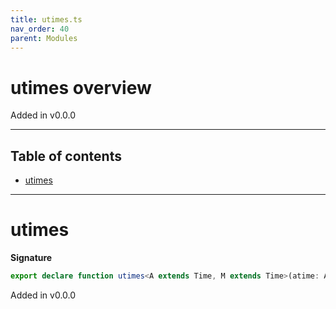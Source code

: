 ```yaml
---
title: utimes.ts
nav_order: 40
parent: Modules
---
```


# utimes overview

Added in v0.0.0

---

<h2 class="text-delta">Table of contents</h2>

- [utimes](#utimes)

---

# utimes

**Signature**

```ts
export declare function utimes<A extends Time, M extends Time>(atime: A, mtime: M)
```

Added in v0.0.0
